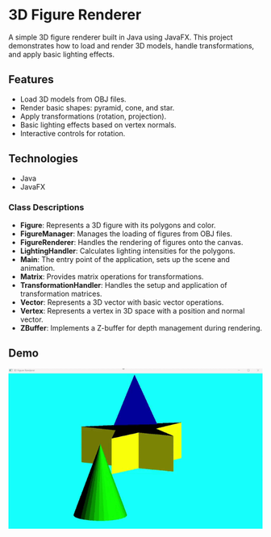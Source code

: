 # 3D Figure Renderer

A simple 3D figure renderer built in Java using JavaFX. This project demonstrates how to load and render 3D models, handle transformations, and apply basic lighting effects.

## Features

- Load 3D models from OBJ files.
- Render basic shapes: pyramid, cone, and star.
- Apply transformations (rotation, projection).
- Basic lighting effects based on vertex normals.
- Interactive controls for rotation.

## Technologies

- Java
- JavaFX

### Class Descriptions

- **Figure**: Represents a 3D figure with its polygons and color.
- **FigureManager**: Manages the loading of figures from OBJ files.
- **FigureRenderer**: Handles the rendering of figures onto the canvas.
- **LightingHandler**: Calculates lighting intensities for the polygons.
- **Main**: The entry point of the application, sets up the scene and animation.
- **Matrix**: Provides matrix operations for transformations.
- **TransformationHandler**: Handles the setup and application of transformation matrices.
- **Vector**: Represents a 3D vector with basic vector operations.
- **Vertex**: Represents a vertex in 3D space with a position and normal vector.
- **ZBuffer**: Implements a Z-buffer for depth management during rendering.

## Demo

![Demo](src/main/resources/demoGif.gif)
